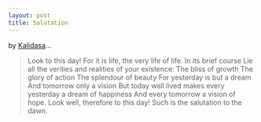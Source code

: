 ```yaml
---
layout: post
title: Salutation
---
```


by [Kalidasa](http://en.wikipedia.org/wiki/Kalidasa)…

> Look to this day! For it is life, the very life of life. In its brief course Lie all the verities and realities of your existence: The bliss of growth The glory of action The splendour of beauty For yesterday is but a dream And tomorrow only a vision But today well lived makes every yesterday a dream of happiness And every tomorrow a vision of hope. Look well, therefore to this day! Such is the salutation to the dawn.
